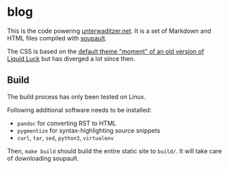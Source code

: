# blog

This is the code powering [unterwaditzer.net](https://unterwaditzer.net/). It
is a set of Markdown and HTML files compiled with [soupault](https://soupault.app/).

The CSS is based on the [default theme "moment" of an old version of Liquid Luck](https://github.com/avelino/liquidluck/tree/master/liquidluck/_themes/default) but has diverged a lot since then.

## Build

The build process has only been tested on Linux.

Following additional software needs to be installed:

* `pandoc` for converting RST to HTML
* `pygmentize` for syntax-highlighting source snippets
* `curl`, `tar`, `sed`, `python3`, `virtualenv`

Then, `make build` should build the entire static site to `build/`. It will take care of downloading soupault.
